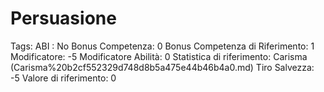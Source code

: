 # Persuasione

Tags: ABI
: No
Bonus Competenza: 0
Bonus Competenza di Riferimento: 1
Modificatore: -5
Modificatore  Abilità: 0
Statistica di riferimento: Carisma (Carisma%20b2cf552329d748d8b5a475e44b46b4a0.md)
Tiro Salvezza: -5
Valore di riferimento: 0